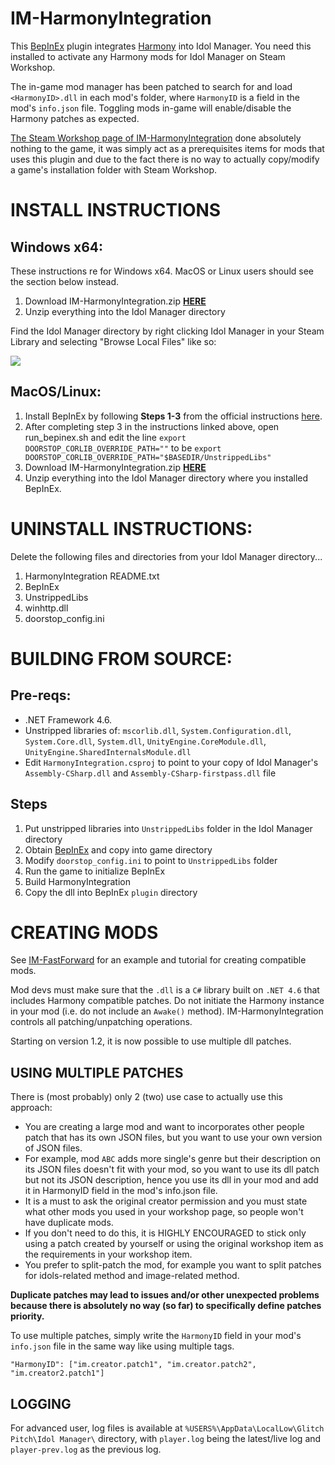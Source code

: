 # IM-HarmonyIntegration
This [BepInEx](https://github.com/BepInEx/BepInEx) plugin integrates [Harmony](https://github.com/pardeike/Harmony) into Idol Manager. You need this installed to activate any Harmony mods for Idol Manager on Steam Workshop.

The in-game mod manager has been patched to search for and load `<HarmonyID>.dll` in each mod's folder, where `HarmonyID` is a field in the mod's `info.json` file. Toggling mods in-game will enable/disable the Harmony patches as expected. 

[The Steam Workshop page of IM-HarmonyIntegration](https://steamcommunity.com/sharedfiles/filedetails/?id=3102983863) done absolutely nothing to the game, it was simply act as a prerequisites items for mods that uses this plugin and due to the fact there is no way to actually copy/modify a game's installation folder with Steam Workshop.

# INSTALL INSTRUCTIONS
## Windows x64: 
These instructions re for Windows x64. MacOS or Linux users should see the section below instead. 

1. Download IM-HarmonyIntegration.zip **[HERE](https://github.com/ui3TD/IM-HarmonyIntegration/releases)**
2. Unzip everything into the Idol Manager directory

Find the Idol Manager directory by right clicking Idol Manager in your Steam Library and selecting "Browse Local Files" like so:
<p align="left">
<img src="https://i.imgur.com/RnD3WjU.jpg" />
</p>

## MacOS/Linux: 
1. Install BepInEx by following **Steps 1-3** from the official instructions [here](https://docs.bepinex.dev/articles/advanced/steam_interop.html?tabs=tabid-2).
2. After completing step 3 in the instructions linked above, open run_bepinex.sh and edit the line `export DOORSTOP_CORLIB_OVERRIDE_PATH=""` to be `export DOORSTOP_CORLIB_OVERRIDE_PATH="$BASEDIR/UnstrippedLibs"`
3. Download IM-HarmonyIntegration.zip **[HERE](https://github.com/ui3TD/IM-HarmonyIntegration/releases)**
4. Unzip everything into the Idol Manager directory where you installed BepInEx.

# UNINSTALL INSTRUCTIONS:
Delete the following files and directories from your Idol Manager directory...
1. HarmonyIntegration README.txt
2. BepInEx
3. UnstrippedLibs
4. winhttp.dll
5. doorstop_config.ini

# BUILDING FROM SOURCE:
## Pre-reqs:
- .NET Framework 4.6.
- Unstripped libraries of: `mscorlib.dll`, `System.Configuration.dll`, `System.Core.dll`, `System.dll`, `UnityEngine.CoreModule.dll`, `UnityEngine.SharedInternalsModule.dll`
- Edit `HarmonyIntegration.csproj` to point to your copy of Idol Manager's `Assembly-CSharp.dll` and `Assembly-CSharp-firstpass.dll` file
## Steps
1. Put unstripped libraries into `UnstrippedLibs` folder in the Idol Manager directory
2. Obtain [BepInEx](https://github.com/BepInEx/BepInEx) and copy into game directory
3. Modify `doorstop_config.ini` to point to `UnstrippedLibs` folder
4. Run the game to initialize BepInEx
5. Build HarmonyIntegration
6. Copy the dll into BepInEx `plugin` directory

# CREATING MODS
See [IM-FastForward](https://github.com/ui3TD/IM-FastForward) for an example and tutorial for creating compatible mods.

Mod devs must make sure that the `.dll` is a `C#` library built on `.NET 4.6` that includes Harmony compatible patches. Do not initiate the Harmony instance in your mod (i.e. do not include an `Awake()` method). IM-HarmonyIntegration controls all patching/unpatching operations.

Starting on version 1.2, it is now possible to use multiple dll patches.

## USING MULTIPLE PATCHES
There is (most probably) only 2 (two) use case to actually use this approach:
- You are creating a large mod and want to incorporates other people patch that has its own JSON files, but you want to use your own version of JSON files.
 - For example, mod `ABC` adds more single's genre but their description on its JSON files doesn't fit with your mod, so you want to use its dll patch but not its JSON description, hence you use its dll in your mod and add it in HarmonyID field in the mod's info.json file.
 - It is a must to ask the original creator permission and you must state what other mods you used in your workshop page, so people won't have duplicate mods.
 - If you don't need to do this, it is HIGHLY ENCOURAGED to stick only using a patch created by yourself or using the original workshop item as the requirements in your workshop item.
- You prefer to split-patch the mod, for example you want to split patches for idols-related method and image-related method.

**Duplicate patches may lead to issues and/or other unexpected problems because there is absolutely no way (so far) to specifically define patches priority.**

To use multiple patches, simply write the `HarmonyID` field in your mod's `info.json` file in the same way like using multiple tags.

```"HarmonyID": ["im.creator.patch1", "im.creator.patch2", "im.creator2.patch1"]```

## LOGGING
For advanced user, log files is available at `%USERS%\AppData\LocalLow\Glitch Pitch\Idol Manager\` directory, with `player.log` being the latest/live log and `player-prev.log` as the previous log.
